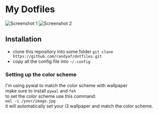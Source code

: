 # My Dotfiles

![Screenshot 1](https://raw.githubusercontent.com/randyaf/dotfiles/master/images/screenshot1.png)
![Screenshot 2](https://raw.githubusercontent.com/randyaf/dotfiles/master/images/screenshot2.png)

## Installation
* clone this repository into some folder
  `git clone https://github.com/randyaf/dotfiles.git`
* copy all the config file into `~/.config`

### Setting up the color scheme
I'm using pywal to match the color scheme with wallpaper\
make sure to install `pywal` and `feh`\
to set the color scheme use this command:\
`wal -i /your/image.jpg`\
it will automatically set your i3 wallpaper and match the color scheme.


